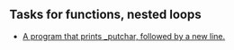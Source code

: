 ## Tasks for functions, nested loops

* [A  program that prints _putchar, followed by a new line.](0-putchar.c)
